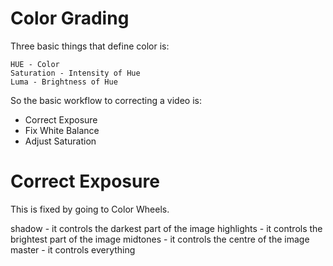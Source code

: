 # Color Grading

Three basic things that define color is:

    HUE - Color
    Saturation - Intensity of Hue
    Luma - Brightness of Hue

So the basic workflow to correcting a video is:

- Correct Exposure
- Fix White Balance
- Adjust Saturation

# Correct Exposure

This is fixed by going to Color Wheels.

shadow - it controls the darkest part of the image
highlights - it controls the brightest part of the image
midtones - it controls the centre of the image
master - it controls everything


